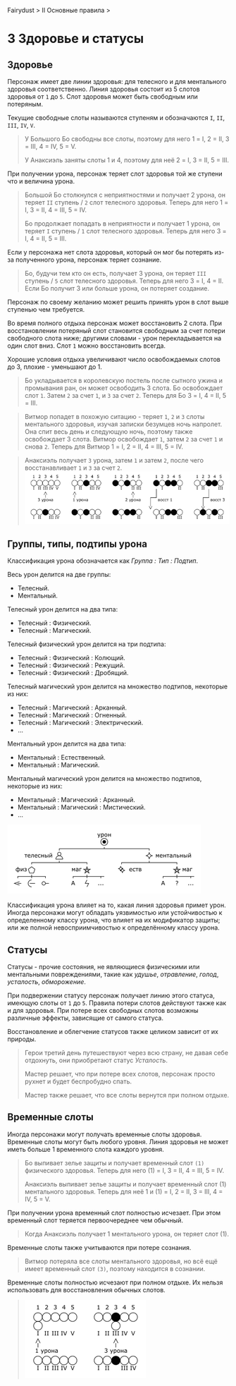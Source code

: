Fairydust > II Основные правила >

# 3 Здоровье и статусы

## Здоровье

Персонаж имеет две линии здоровья: для телесного и для ментального здоровья соответственно.
Линия здоровья состоит из 5 слотов здоровья от `1` до `5`.
Слот здоровья может быть свободным или потеряным.

Текущие свободные слоты называются ступеням и обозначаются `I`, `II`, `III`, `IV`, `V`.

>У Большого Бо свободны все слоты, поэтому для него 1 = I, 2 = II, 3 = III, 4 = IV, 5 = V.
>
>У Анаксиэль заняты слоты 1 и 4, поэтому для неё 2 = I, 3 = II, 5 = III.

При получении урона, персонаж теряет слот здоровья той же ступени что и величина урона.

>Большой Бо столкнулся с неприятностями и получает 2 урона, он теряет `II` ступень / `2` слот телесного здоровья.
>Теперь для него 1 = I, 3 = II, 4 = III, 5 = IV.
>
>Бо продолжает попадать в неприятности и получает 1 урона, он теряет `I` ступень / `1` слот телесного здоровья.
>Теперь для него 3 = I, 4 = II, 5 = III.

Если у персонажа нет слота здоровья, который он мог бы потерять из-за полученного урона, персонаж теряет сознание.

>Бо, будучи тем кто он есть, получает 3 урона, он теряет `III` ступень / `5` слот телесного здоровья.
>Теперь для него 3 = I, 4 = II. Если Бо получит 3 или больше урона, он потеряет создание.

Персонаж по своему желанию может решить принять урон в слот выше ступенью чем требуется.

Во время полного отдыха персонаж может восстановить 2 слота.
При восстановлении потеряный слот становится свободным за счет потери свободного слота ниже;
другими словами - урон перекладывается на один слот вниз.
Слот `1` можно восстановить всегда.

Хорошие условия отдыха увеличивают число освобождаемых слотов до 3, плохие - уменьшают до 1.

>Бо укладывается в королевскую постель после сытного ужина и промывания ран, он может освободить 3 слота.
>Бо освобождает слот `1`. Затем `2` за счет `1`, и `3` за счет `2`.
>Теперь для Бо 3 = I, 4 = II, 5 = III.

>Витмор попадет в похожую ситацию - теряет `1`, `2` и `3` слоты ментального здоровья, изучая записки безумцев ночь напролет.
>Она спит весь день и следующую ночь, поэтому также освобождает 3 слота.
>Витмор освобождает `1`, затем `2` за счет `1` и снова `2`.
>Теперь для Витмор 1 = I, 2 = II, 4 = III, 5 = IV.

>Анаксиэль получает `3` урона, затем `1` и затем `2`, после чего восстанавливает `1` и `3` за счет `2`.
![](../x_img/II/3_health.png)

## Группы, типы, подтипы урона

Классификация урона обозначается как _Группа : Тип : Подтип_.

Весь урон делится на две группы:
- Телесный.
- Ментальный.

Телесный урон делится на два типа:
- Телесный : Физический.
- Телесный : Магический.

Телесный физический урон делится на три подтипа:
- Телесный : Физический : Колющий.
- Телесный : Физический : Режущий.
- Телесный : Физический : Дробящий.

Телесный магический урон делится на множество подтипов, некоторые из них:
- Телесный : Магический : Арканный.
- Телесный : Магический : Огненный.
- Телесный : Магический : Электрический.
- ...

Ментальный урон делится на два типа:
- Ментальный : Естественный.
- Ментальный : Магический.

Ментальный магический урон делится на множество подтипов, некоторые из них:
- Ментальный : Магический : Арканный.
- Ментальный : Магический : Мистический.
- ...

![](../x_img/II/3_damage.png)

Классификация урона влияет на то, какая линия здоровья примет урон.
Иногда персонажи могут обладать уязвимостью или устойчивостью к определенному классу урона,
что влияет на их модификатор защиты; или же полной невосприимчивостью к определённому классу урона.

## Статусы

Статусы - прочие состояния, не являющиеся физическими или ментальными повреждениями,
такие как _удушье_, _отравление_, _голод_, _усталость_, _обморожение_.

При подвержении статусу персонаж получает линию этого статуса, имеющую слоты от `1` до `5`.
Правила потери слотов действуют также как и для здоровья.
При потере всех свободных слотов возможны различные эффекты, зависящие от самого статуса.

Восстановление и облегчение статусов также целиком зависит от их природы.

>Герои третий день путешествуют через всю страну, не давая себе отдохнуть, они приобретают статус _Усталость_.
>
>Мастер решает, что при потере всех слотов, персонаж просто рухнет и будет беспробудно спать.
>
>Мастер также решает, что все слоты вернутся при полном отдыхе.

## Временные слоты

Иногда персонажи могут получать временные слоты здоровья.
Временные слоты могут быть любого уровня.
Линия здоровья не может иметь больше 1 временного слота каждого уровня.

>Бо выпивает зелье защиты и получает временный слот `(1)` физического здоровья.
>Теперь для него (1) = I, 3 = II, 4 = III, 5 = IV.
>
>Анаксиэль выпивает зелье защиты и получает временный слот (1) ментального здоровья.
>Теперь для неё 1 и (1) = I, 2 = II, 3 = III, 4 = IV, 5 = V. 

При получении урона временный слот полностью исчезает. При этом временный слот теряется первоочереднее чем обычный.

>Когда Анаксиэль получает 1 ментального урона, он теряет слот (1).

Временные слоты также учитываются при потере сознания.

>Витмор потеряла все слоты ментального здоровья, но всё ещё имеет временный слот `(3)`, поэтому находится в сознании.

Временные слоты полностью исчезают при полном отдыхе. Их нельзя использовать для восстановления обычных слотов.

>![](../x_img/II/3_temp_health.png)